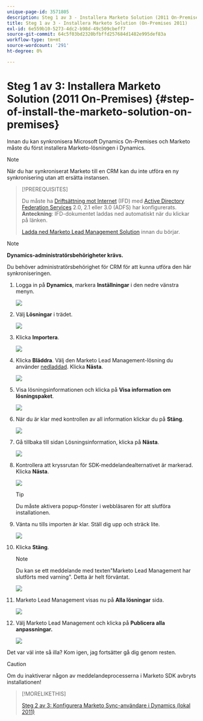 ```yaml
---
unique-page-id: 3571805
description: Steg 1 av 3 - Installera Marketo Solution (2011 On-Premises) - Marketo Docs - produktdokumentation
title: Steg 1 av 3 - Installera Marketo Solution (On-Premises 2011)
exl-id: 6e559b10-5273-4dc2-b98d-49c509cbeff7
source-git-commit: 64c5f03bd2320bfbffd257684d1482e995def83a
workflow-type: tm+mt
source-wordcount: '291'
ht-degree: 0%

---
```


# Steg 1 av 3: Installera Marketo Solution (2011 On-Premises) {#step-of-install-the-marketo-solution-on-premises}

Innan du kan synkronisera Microsoft Dynamics On-Premises och Marketo måste du först installera Marketo-lösningen i Dynamics.

>[!NOTE]
>
>När du har synkroniserat Marketo till en CRM kan du inte utföra en ny synkronisering utan att ersätta instansen.

>[!PREREQUISITES]
>
>Du måste ha [Driftsättning mot Internet](https://www.microsoft.com/en-us/download/confirmation.aspx?id=41701) (IFD) med [Active Directory Federation Services](https://msdn.microsoft.com/en-us/library/bb897402.aspx) 2.0, 2.1 eller 3.0 (ADFS) har konfigurerats. **Anteckning**: IFD-dokumentet laddas ned automatiskt när du klickar på länken.
>
>[Ladda ned Marketo Lead Management Solution](/help/marketo/product-docs/crm-sync/microsoft-dynamics-sync/sync-setup/download-the-marketo-lead-management-solution.md) innan du börjar.

>[!NOTE]
>
>**Dynamics-administratörsbehörigheter krävs.**
>
>Du behöver administratörsbehörighet för CRM för att kunna utföra den här synkroniseringen.

1. Logga in på **Dynamics**, markera **Inställningar** i den nedre vänstra menyn.

   ![](assets/image2015-4-2-11-3a32-3a53.png)

1. Välj **Lösningar** i trädet.

   ![](assets/image2015-4-2-11-3a35-3a28.png)

1. Klicka **Importera**.

   ![](assets/image2015-4-2-11-3a37-3a33.png)

1. Klicka **Bläddra**. Välj den Marketo Lead Management-lösning du använder [nedladdad](/help/marketo/product-docs/crm-sync/microsoft-dynamics-sync/sync-setup/download-the-marketo-lead-management-solution.md). Klicka **Nästa**.

   ![](assets/image2015-4-2-11-3a40-3a33.png)

1. Visa lösningsinformationen och klicka på **Visa information om lösningspaket**.

   ![](assets/image2015-11-18-11-3a12-3a8.png)

1. När du är klar med kontrollen av all information klickar du på **Stäng**.

   ![](assets/image2015-10-9-14-3a57-3a3.png)

1. Gå tillbaka till sidan Lösningsinformation, klicka på **Nästa**.

   ![](assets/image2015-4-2-11-3a41-3a48.png)

1. Kontrollera att kryssrutan för SDK-meddelandealternativet är markerad. Klicka **Nästa**.

   ![](assets/image2015-4-2-11-3a42-3a37.png)

   >[!TIP]
   >
   >Du måste aktivera popup-fönster i webbläsaren för att slutföra installationen.

1. Vänta nu tills importen är klar. Ställ dig upp och sträck lite.

   ![](assets/image2015-4-2-11-3a43-3a51.png)

1. Klicka **Stäng**.

   >[!NOTE]
   >
   >Du kan se ett meddelande med texten&quot;Marketo Lead Management har slutförts med varning&quot;. Detta är helt förväntat.

   ![](assets/image2015-4-2-11-3a44-3a44.png)

1. Marketo Lead Management visas nu på **Alla lösningar** sida.

   ![](assets/image2015-4-2-11-3a46-3a55.png)

1. Välj Marketo Lead Management och klicka på **Publicera alla anpassningar.**

   ![](assets/image2015-4-2-11-3a48-3a21.png)

Det var väl inte så illa? Kom igen, jag fortsätter gå dig genom resten.

>[!CAUTION]
>
>Om du inaktiverar någon av meddelandeprocesserna i Marketo SDK avbryts installationen!

>[!MORELIKETHIS]
>
>[Steg 2 av 3: Konfigurera Marketo Sync-användare i Dynamics (lokal 2011)](/help/marketo/product-docs/crm-sync/microsoft-dynamics-sync/sync-setup/connecting-to-legacy-versions/step-2-of-3-set-up.md)
